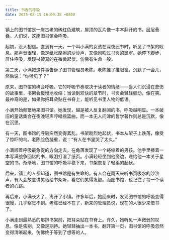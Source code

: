 ```yaml
---
title: 书香的呼吸
date: 2025-08-15 16:00:38 +0800
---
```


镇上的图书馆是一座古老的砖红色建筑，屋顶的瓦片像一本本翻开的书，层层叠叠。人们说，这座图书馆会呼吸。

起初，没人相信。直到有一天，一个叫小满的女孩在深夜还书时，听见了书架的叹息。那声音很轻，像是纸张摩擦的沙沙声，又像风吹过书页的窸窣。她停下脚步，屏住呼吸，发现书架真的在微微起伏，仿佛有生命一般。

第二天，小满把这件事告诉了图书管理员老陈。老陈推了推眼镜，沉默了一会儿，然后说：“你听见了？”

原来，图书馆的确会呼吸。它的呼吸节奏取决于读者的情绪——当人们沉浸在悲伤的故事里，书架会缓慢地收缩；当读到欢快的章节时，书页会轻轻颤动，像在笑。最神奇的是，如果你把耳朵贴在书脊上，能听见书里人物的低语。

小满开始频繁地来图书馆。她发现，越是被人反复翻阅的书，呼吸越明显。一本破旧的童话集会在夜晚轻声哼唱摇篮曲，而一本无人问津的哲学著作则总是沉默，像在沉思。

有一天，图书馆的呼吸突然变得紊乱。书架剧烈地起伏，书本从架子上跌落，像受了惊吓的鸟。老陈脸色凝重，说：“有人在书里哭了太久。”

小满顺着呼吸最急促的方向走去，在角落发现了一个蜷缩着的男孩。他手里捧着一本写满战争回忆的书，眼泪打湿了纸页。小满轻轻坐到他旁边，递给他一本关于星空的书。渐渐地，图书馆的呼吸平稳下来，书架恢复了轻柔的起伏。

后来，镇上的人都知道，图书馆是有生命的。有人会在雨天来听书页吸水的沙沙声，有人会故意讲笑话给书架听，看它们笑得发颤。而图书馆，也记住了每一个读者的心跳。

再后来，小满长大了，离开了小镇。许多年后，她回来时，发现图书馆的呼吸变得很慢，几乎察觉不到。老陈已经不在了，新来的管理员说，现在的人很少来借书了。

小满走到最熟悉的那排书架前，把耳朵贴在书脊上。许久，她听见一声微弱的叹息，像是告别，又像是期待。她轻轻抽出一本书，翻开第一页，图书馆的呼吸忽然变得清晰起来，仿佛终于等到了想等的人。
